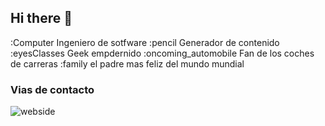 ## Hi there 👋

:Computer Ingeniero de sotfware
:pencil Generador de contenido
:eyesClasses Geek empdernido 
:oncoming_automobile Fan de los coches de carreras
:family  el padre mas feliz del mundo mundial

### Vias de contacto
![webside](https://atmira.sharepoint.com/Sites/Portal4YOU)